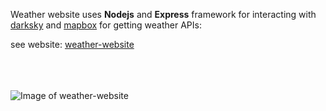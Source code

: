 Weather website uses **Nodejs** and **Express** framework for interacting with [darksky](https://darksky.net) and [mapbox](https://mapbox.com) for getting weather APIs:

see website: [weather-website](https://khashayar-weather-app.herokuapp.com)<br><br><br><br>






![Image of weather-website](http://www.khashayarweb.ir/github-images/weather-website.png)
